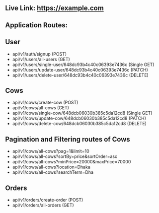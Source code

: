 ## Live Link: https://example.com

## Application Routes:
## User
* api/v1/auth/signup (POST)
* api/v1/users/all-users (GET)
* api/v1/users/single-user/648dc93b4c40c06393e7436c (Single GET) 
* api/v1/users/update-user/648dc93b4c40c06393e7436c (PATCH)
* api/v1/users/delete-user/648dc93b4c40c06393e7436c (DELETE) 
## Cows
* api/v1/cows/create-cow (POST)
* api/v1/cows/all-cows (GET)
* api/v1/cows/single-cow/648dcb06030b385c5da12cd8 (Single GET)
* api/v1/cows/update-cow/648dcb06030b385c5da12cd8 (PATCH)
* api/v1/cows/delete-cow/648dcb06030b385c5da12cd8 (DELETE) 
## Pagination and Filtering routes of Cows
* api/v1/cows/all-cows?pag=1&limit=10
* api/v1/cows/all-cows?sortBy=price&sortOrder=asc
* api/v1/cows/all-cows?minPrice=20000&maxPrice=70000
* api/v1/cows/all-cows?location=Dhaka
* api/v1/cows/all-cows?searchTerm=Dha
## Orders
* api/v1/orders/create-order (POST)
* api/v1/orders/all-orders (GET)